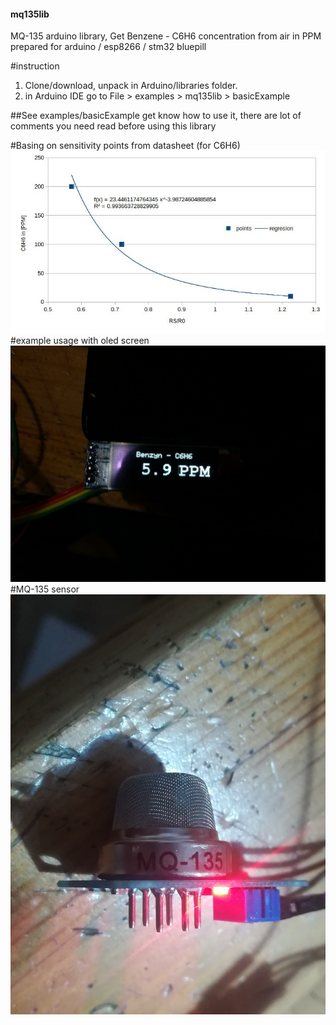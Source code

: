 #### mq135lib
MQ-135 arduino library, Get Benzene - C6H6 concentration from air in PPM
prepared for arduino / esp8266 / stm32 bluepill

#instruction
1. Clone/download, unpack in Arduino/libraries folder.
2. in Arduino IDE go to File > examples > mq135lib > basicExample

##See examples/basicExample get know how to use it, there are lot of comments you need read before using this library

#Basing on sensitivity points from datasheet (for C6H6)
![Basing on sensitivity points from datasheet](/images/graph.jpg)
#example usage with oled screen
![example usage with oled screen](/images/oled.jpg)
#MQ-135 sensor
![mq135 sensor](/images/mq135.jpg)
